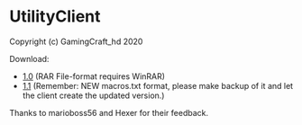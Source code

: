 # UtilityClient
Copyright (c) GamingCraft_hd 2020

Download:
- [1.0](./UtilityClient-1.0.rar) (RAR File-format requires WinRAR)
- [1.1](./UtilityClient-1.1.zip) (Remember: NEW macros.txt format, please make backup of it and let the client create the updated version.)

Thanks to marioboss56 and Hexer for their feedback.
